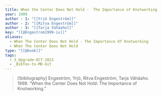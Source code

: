 ```yaml
---
title: When the Center Does Not Hold -  The Importance of Knotworking
year: 1999
author - 1: "[[Yrjö Engeström]]"
author - 2: "[[Ritva Engeström]]"
author - 3: "[[Tarja Vähäaho]]"
key: "[[@Engestrom1999-iv]]"
aliases:
  - When The Center Does Not Hold - The Importance Of Knotworking
  - When The Center Does Not Hold
type: "[[@book]]"
tags:
  - 3_Upgrade-OCT-2023
  - _BibTex-to-MD-Git
---
```


> [!bibliography]
> Engeström, Yrjö, Ritva Engeström, Tarja Vähäaho. 1999. “When the Center Does Not Hold: The Importance of Knotworking.”